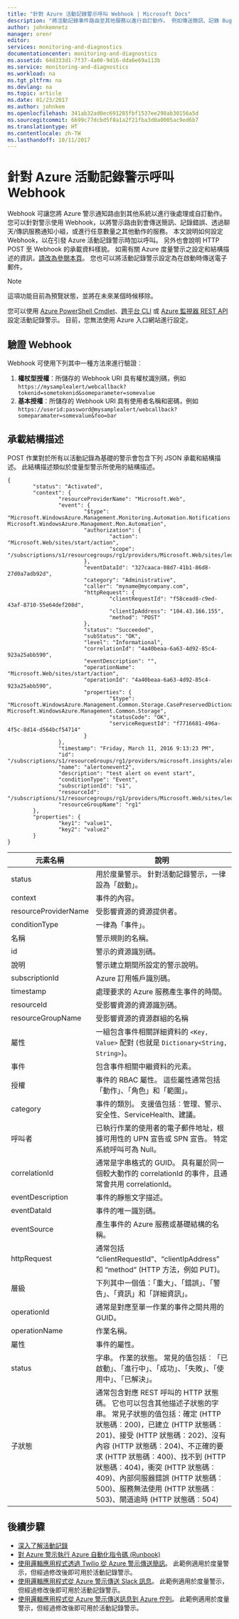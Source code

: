 ```yaml
---
title: "針對 Azure 活動記錄警示呼叫 Webhook | Microsoft Docs"
description: "將活動記錄事件路由至其他服務以進行自訂動作。 例如傳送簡訊、記錄 Bug、或透過聊天/傳訊服務來通知團隊。"
author: johnkemnetz
manager: orenr
editor: 
services: monitoring-and-diagnostics
documentationcenter: monitoring-and-diagnostics
ms.assetid: 64d333d1-7f37-4a00-9d16-dda6e69a113b
ms.service: monitoring-and-diagnostics
ms.workload: na
ms.tgt_pltfrm: na
ms.devlang: na
ms.topic: article
ms.date: 01/23/2017
ms.author: johnkem
ms.openlocfilehash: 341ab32ad0ec691285fbf1537ee298ab30156a5d
ms.sourcegitcommit: 6699c77dcbd5f8a1a2f21fba3d0a0005ac9ed6b7
ms.translationtype: HT
ms.contentlocale: zh-TW
ms.lasthandoff: 10/11/2017
---
```

# <a name="call-a-webhook-on-azure-activity-log-alerts"></a>針對 Azure 活動記錄警示呼叫 Webhook
Webhook 可讓您將 Azure 警示通知路由到其他系統以進行後處理或自訂動作。 您可以針對警示使用 Webhook，以將警示路由到會傳送簡訊、記錄錯誤、透過聊天/傳訊服務通知小組，或進行任意數量之其他動作的服務。 本文說明如何設定 Webhook，以在引發 Azure 活動記錄警示時加以呼叫。 另外也會說明 HTTP POST 至 Webhook 的承載資料樣貌。 如需有關 Azure 度量警示之設定和結構描述的資訊，[請改為參閱本頁](insights-webhooks-alerts.md)。 您也可以將活動記錄警示設定為在啟動時傳送電子郵件。

> [!NOTE]
> 這項功能目前為預覽狀態，並將在未來某個時候移除。
>
>

您可以使用 [Azure PowerShell Cmdlet](insights-powershell-samples.md#create-metric-alerts)、[跨平台 CLI](insights-cli-samples.md#work-with-alerts) 或 [Azure 監視器 REST API](https://msdn.microsoft.com/library/azure/dn933805.aspx) 設定活動記錄警示。 目前，您無法使用 Azure 入口網站進行設定。

## <a name="authenticating-the-webhook"></a>驗證 Webhook
Webhook 可使用下列其中一種方法來進行驗證︰

1. **權杖型授權**：所儲存的 Webhook URI 具有權杖識別碼，例如 `https://mysamplealert/webcallback?tokenid=sometokenid&someparameter=somevalue`
2. **基本授權**：所儲存的 Webhook URI 具有使用者名稱和密碼，例如 `https://userid:password@mysamplealert/webcallback?someparamater=somevalue&foo=bar`

## <a name="payload-schema"></a>承載結構描述
POST 作業對於所有以活動記錄為基礎的警示會包含下列 JSON 承載和結構描述。 此結構描述類似於度量型警示所使用的結構描述。

```
{
        "status": "Activated",
        "context": {
                "resourceProviderName": "Microsoft.Web",
                "event": {
                        "$type": "Microsoft.WindowsAzure.Management.Monitoring.Automation.Notifications.GenericNotifications.Datacontracts.InstanceEventContext, Microsoft.WindowsAzure.Management.Mon.Automation",
                        "authorization": {
                                "action": "Microsoft.Web/sites/start/action",
                                "scope": "/subscriptions/s1/resourcegroups/rg1/providers/Microsoft.Web/sites/leoalerttest"
                        },
                        "eventDataId": "327caaca-08d7-41b1-86d8-27d0a7adb92d",
                        "category": "Administrative",
                        "caller": "myname@mycompany.com",
                        "httpRequest": {
                                "clientRequestId": "f58cead8-c9ed-43af-8710-55e64def208d",
                                "clientIpAddress": "104.43.166.155",
                                "method": "POST"
                        },
                        "status": "Succeeded",
                        "subStatus": "OK",
                        "level": "Informational",
                        "correlationId": "4a40beaa-6a63-4d92-85c4-923a25abb590",
                        "eventDescription": "",
                        "operationName": "Microsoft.Web/sites/start/action",
                        "operationId": "4a40beaa-6a63-4d92-85c4-923a25abb590",
                        "properties": {
                                "$type": "Microsoft.WindowsAzure.Management.Common.Storage.CasePreservedDictionary, Microsoft.WindowsAzure.Management.Common.Storage",
                                "statusCode": "OK",
                                "serviceRequestId": "f7716681-496a-4f5c-8d14-d564bcf54714"
                        }
                },
                "timestamp": "Friday, March 11, 2016 9:13:23 PM",
                "id": "/subscriptions/s1/resourceGroups/rg1/providers/microsoft.insights/alertrules/alertonevent2",
                "name": "alertonevent2",
                "description": "test alert on event start",
                "conditionType": "Event",
                "subscriptionId": "s1",
                "resourceId": "/subscriptions/s1/resourcegroups/rg1/providers/Microsoft.Web/sites/leoalerttest",
                "resourceGroupName": "rg1"
        },
        "properties": {
                "key1": "value1",
                "key2": "value2"
        }
}
```

| 元素名稱 | 說明 |
| --- | --- |
| status |用於度量警示。 針對活動記錄警示，一律設為「啟動」。 |
| context |事件的內容。 |
| resourceProviderName |受影響資源的資源提供者。 |
| conditionType |一律為「事件」。 |
| 名稱 |警示規則的名稱。 |
| id |警示的資源識別碼。 |
| 說明 |警示建立期間所設定的警示說明。 |
| subscriptionId |Azure 訂用帳戶識別碼。 |
| timestamp |處理要求的 Azure 服務產生事件的時間。 |
| resourceId |受影響資源的資源識別碼。 |
| resourceGroupName |受影響資源的資源群組的名稱 |
| 屬性 |一組包含事件相關詳細資料的 `<Key, Value>` 配對 (也就是 `Dictionary<String, String>`)。 |
| 事件 |包含事件相關中繼資料的元素。 |
| 授權 |事件的 RBAC 屬性。 這些屬性通常包括「動作」、「角色」和「範圍」。 |
| category |事件的類別。 支援值包括︰管理、警示、安全性、ServiceHealth、建議。 |
| 呼叫者 |已執行作業的使用者的電子郵件地址，根據可用性的 UPN 宣告或 SPN 宣告。 特定系統呼叫可為 Null。 |
| correlationId |通常是字串格式的 GUID。 具有屬於同一個較大動作的 correlationId 的事件，且通常會共用 correlationId。 |
| eventDescription |事件的靜態文字描述。 |
| eventDataId |事件的唯一識別碼。 |
| eventSource |產生事件的 Azure 服務或基礎結構的名稱。 |
| httpRequest |通常包括 “clientRequestId”、“clientIpAddress” 和 “method” (HTTP 方法，例如 PUT)。 |
| 層級 |下列其中一個值：「重大」、「錯誤」、「警告」、「資訊」和「詳細資訊」。 |
| operationId |通常是對應至單一作業的事件之間共用的 GUID。 |
| operationName |作業名稱。 |
| 屬性 |事件的屬性。 |
| status |字串。 作業的狀態。 常見的值包括︰「已啟動」、「進行中」、「成功」、「失敗」、「使用中」、「已解決」。 |
| 子狀態 |通常包含對應 REST 呼叫的 HTTP 狀態碼。 它也可以包含其他描述子狀態的字串。 常見子狀態的值包括：確定 (HTTP 狀態碼︰200)，已建立 (HTTP 狀態碼︰201)、接受 (HTTP 狀態碼︰202)、沒有內容 (HTTP 狀態碼︰204)、不正確的要求 (HTTP 狀態碼︰400)、找不到 (HTTP 狀態碼︰404)，衝突 (HTTP 狀態碼︰409)、內部伺服器錯誤 (HTTP 狀態碼︰500)、服務無法使用 (HTTP 狀態碼︰503)、閘道逾時 (HTTP 狀態碼︰504) |

## <a name="next-steps"></a>後續步驟
* [深入了解活動記錄](monitoring-overview-activity-logs.md)
* [對 Azure 警示執行 Azure 自動化指令碼 (Runbook)](http://go.microsoft.com/fwlink/?LinkId=627081)
* [使用邏輯應用程式透過 Twilio 從 Azure 警示傳送簡訊](https://github.com/Azure/azure-quickstart-templates/tree/master/201-alert-to-text-message-with-logic-app)。 此範例適用於度量警示，但經過修改後即可用於活動記錄警示。
* [使用邏輯應用程式從 Azure 警示傳送 Slack 訊息](https://github.com/Azure/azure-quickstart-templates/tree/master/201-alert-to-slack-with-logic-app)。 此範例適用於度量警示，但經過修改後即可用於活動記錄警示。
* [使用邏輯應用程式從 Azure 警示傳送訊息到 Azure 佇列](https://github.com/Azure/azure-quickstart-templates/tree/master/201-alert-to-queue-with-logic-app)。 此範例適用於度量警示，但經過修改後即可用於活動記錄警示。
